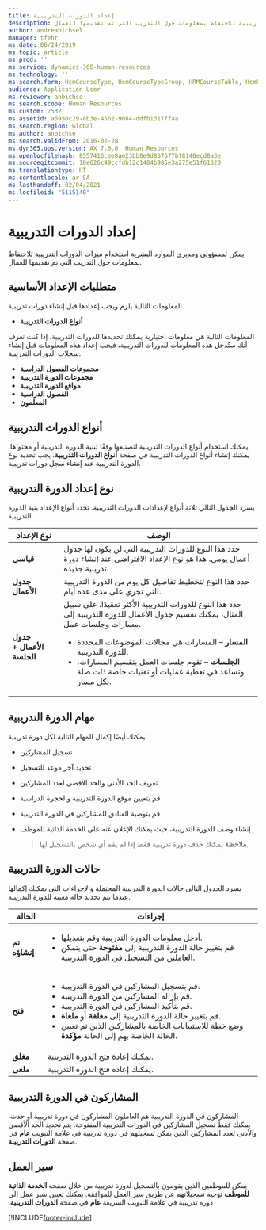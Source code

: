 ```yaml
---
title: إعداد الدورات التدريبية
description: يمكن لمسؤولي ومديري الموارد البشرية استخدام ميزات الدورات التدريبية للاحتفاظ بمعلومات حول التدريب التي تم تقديمها للعمال.
author: andreabichsel
manager: tfehr
ms.date: 06/24/2019
ms.topic: article
ms.prod: ''
ms.service: dynamics-365-human-resources
ms.technology: ''
ms.search.form: HcmCourseType, HcmCourseTypeGroup, HRMCourseTable, HcmLearningWorkspace
audience: Application User
ms.reviewer: anbichse
ms.search.scope: Human Resources
ms.custom: 7532
ms.assetid: a6950c29-8b3e-45b2-9084-ddfb1317ffaa
ms.search.region: Global
ms.author: anbichse
ms.search.validFrom: 2016-02-28
ms.dyn365.ops.version: AX 7.0.0, Human Resources
ms.openlocfilehash: 8557416cee8ae23bb0e9d837677bf8140ecd8a3e
ms.sourcegitcommit: 18e626c49ccfdb12c1484b985e3a275e51f61320
ms.translationtype: HT
ms.contentlocale: ar-SA
ms.lasthandoff: 02/04/2021
ms.locfileid: "5115140"
---
```

# <a name="set-up-training-courses"></a>إعداد الدورات التدريبية

يمكن لمسؤولي ومديري الموارد البشرية استخدام ميزات الدورات التدريبية للاحتفاظ بمعلومات حول التدريب التي تم تقديمها للعمال.

 <a name="set-up-prerequisites"></a> متطلبات الإعداد الأساسية
---------------------

المعلومات التالية يلزم ويجب إعدادها قبل إنشاء دورات تدريبية.
-   **أنواع الدورات التدريبية**

المعلومات التالية هي معلومات اختيارية يمكنك تحديدها للدورات التدريبية. إذا كنت تعرف أنك ستُدخل هذه المعلومات للدورات التدريبية، فيجب إعداد هذه المعلومات قبل إنشاء سجلات الدورات التدريبية.
-   **مجموعات الفصول الدراسية**
-   **مجموعات الدورة التدريبية**
-   **مواقع الدورة التدريبية**
-   **الفصول الدراسية**
-   **المعلمون**

## <a name="course-types"></a>أنواع الدورات التدريبية
يمكنك استخدام أنواع الدورات التدريبية لتصنيفها وفقًا لبنية الدورة التدريبية أو محتواها. يمكنك إنشاء أنواع الدورات التدريبية في صفحة **أنواع الدورات التدريبية**. يجب تحديد نوع الدورة التدريبية عند إنشاء سجل دورات تدريبية.

## <a name="course-setup-type"></a>نوع إعداد الدورة التدريبية
يسرد الجدول التالي ثلاثة أنواع لإعدادات الدورات التدريبية. تحدد أنواع الإعداد بنية الدورة التدريبية.

<table>
<thead>
<tr class="header">
<th>نوع الإعداد</th>
<th>الوصف</th>
</tr>
</thead>
<tbody>
<tr class="odd">
<td><strong>قياسي</strong></td>
<td>حدد هذا النوع للدورات التدريبية التي لن يكون لها جدول أعمال يومي. هذا هو نوع الإعداد الافتراضي عند إنشاء دورة تدريبية جديدة.</td>
</tr>
<tr class="even">
<td><strong>جدول الأعمال</strong></td>
<td>حدد هذا النوع لتخطيط تفاصيل كل يوم من الدورة التدريبية التي تجري على مدى عدة أيام.</td>
</tr>
<tr class="odd">
<td><strong>جدول الأعمال + الجلسة</strong></td>
<td>حدد هذا النوع للدورات التدريبية الأكثر تعقيدًا. على سبيل المثال، يمكنك تقسيم جدول الأعمال للدورة التدريبية إلى مسارات وجلسات عمل.
<ul>
<li><strong>المسار</strong> – المسارات هي مجالات الموضوعات المحددة للدورة التدريبية.</li>
<li><strong>الجلسات</strong> – تقوم جلسات العمل بتقسيم المسارات، وتساعد في تغطية عمليات أو تقنيات خاصة ذات صلة بكل مسار.</li>
</ul></td>
</tr>
</tbody>
</table>

## <a name="course-tasks"></a>مهام الدورة التدريبية
يمكنك أيضًا إكمال المهام التالية لكل دورة تدريبية:
- تسجيل المشاركين
- تحديد آخر موعد للتسجيل
- تعريف الحد الأدنى والحد الأقصى لعدد المشاركين
- قم بتعيين موقع الدورة التدريبية والحجرة الدراسية
- قم بتوصية الفنادق للمشاركين في الدورة التدريبية
- إنشاء وصف للدورة التدريبية، حيث يمكنك الإعلان عنه على الخدمة الذاتية للموظف

  >**ملاحظة** يمكنك حذف دورة تدريبية فقط إذا لم يقم أي شخص بالتسجيل لها. 

## <a name="course-statuses"></a>حالات الدورة التدريبية
يسرد الجدول التالي حالات الدورة التدريبية المحتملة والإجراءات التي يمكنك إكمالها عندما يتم تحديد حالة معينة للدورة التدريبية.

<table>
<thead>
<tr class="header">
<th>الحالة</th>
<th>إجراءات</th>
</tr>
</thead>
<tbody>
<tr class="odd">
<td><strong>تم إنشاؤه</strong></td>
<td><ul>
<li>أدخل معلومات الدورة التدريبية وقم بتعديلها.</li>
<li>قم بتغيير حالة الدورة التدريبية إلى <strong>مفتوحة</strong> حتى يتمكن العاملين من التسجيل في الدورة التدريبية.</li>
</ul></td>
</tr>
<tr class="even">
<td><strong>فتح</strong></td>
<td><ul>
<li>قم بتسجيل المشاركين في الدورة التدريبية.</li>
<li>قم بإزالة المشاركين من الدورة التدريبية.</li>
<li>قم بتأكيد المشاركين في الدورة التدريبية.</li>
<li>قم بتغيير حالة الدورة التدريبية إلى<strong> مغلقة</strong> أو <strong>ملغاة</strong>.</li>
<li>وضع خطة للاستبيانات الخاصة بالمشاركين الذين تم تعيين الحالة الخاصة بهم إلى الحالة <strong>مؤكدة</strong>.</li>
</ul></td>
</tr>
<tr class="odd">
<td><strong>‏‏مغلق</strong></td>
<td>يمكنك إعادة فتح الدورة التدريبية.</td>
</tr>
<tr class="even">
<td><strong>ملغى</strong></td>
<td>يمكنك إعادة فتح الدورة التدريبية.</td>
</tr>
</tbody>
</table>

## <a name="course-participants"></a>المشاركون في الدورة التدريبية
المشاركون في الدورة التدريبية هم العاملون المشاركون في دورة تدريبية أو حدث. يمكنك فقط تسجيل المشاركين في الدورات التدريبية المفتوحة. يتم تحديد الحد الأقصى والأدنى لعدد المشاركين الذين يمكن تسجيلهم في دورة تدريبية في علامة التبويب **عام** في صفحة **الدورات التدربيبة**.

<a name="workflow"></a>سير العمل
--------

‏‫يمكن للموظفين الذين يقومون بالتسجيل لدورة تدريبية من خلال صفحة **الخدمة الذاتية للموظف** توجيه تسجيلاتهم عن طريق سير العمل للموافقة. يمكنك تعيين سير عمل إلى دورة تدريبية في علامة التبويب السريعة **عام** في صفحة **الدورات التدريبية‬‏‫**.







[!INCLUDE[footer-include](../includes/footer-banner.md)]